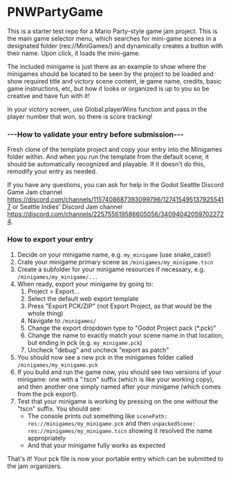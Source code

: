 # PNWPartyGame
 
This is a starter test repo for a Mario Party-style game jam project. This is the main game selector menu, which searches for mini-game scenes in a designated folder (res://MiniGames/) and dynamically creates a button with their name. Upon click, it loads the mini-game.

The included minigame is just there as an example to show where the minigames should be located to be seen by the project to be loaded and show required title and victory scene content, ie game name, credits, basic game instructions, etc, but how it looks or organized is up to you so be creative and have fun with it!

In your victory screen, use Global.playerWins function and pass in the player number that won, so there is score tracking!

### ---How to validate your entry before submission---
Fresh clone of the template project and copy your entry into the Minigames folder within. And when you run the template from the default scene, it should be automatically recognized and playable. If it doesn't do this, remodify your entry as needed.

If you have any questions, you can ask for help in the Godot Seattle Discord Game Jam channel https://discord.com/channels/1157408687393099796/1274154951379255417 or 
Seattle Indies' Discord Jam channel https://discord.com/channels/225755619586605056/340940420597022724.


### How to export your entry

1. Decide on your minigame name, e.g. `my_minigame` (use snake_case!)
2. Crate your minigame primary scene as `/minigames/my_minigame.tscn`
3. Create a subfolder for your minigame resources if necessary, e.g. `/minigames/my_minigame/...`
4. When ready, export your minigame by going to:
   1. Project > Export...
   2. Select the default web export template
   3. Press "Export PCK/ZIP" (not Export Project, as that would be the whole thing)
   4. Navigate to `/minigames/`
   5. Change the export dropdown type to "Godot Project pack (\*.pck)"
   6. Change the name to exactly match your scene name in that location, but ending in pck (e.g. `my_minigame.pck`)
   7. Uncheck "debug" and uncheck "export as patch"
5. You should now see a new pck in the minigames folder called `/minigames/my_minigame.pck`
6. If you build and run the game now, you should see two versions of your minigame: one with a ".tscn" suffix (which is like your working copy), and then another one simply named after your minigame (which comes from the pck export). 
7. Test that your minigame is working by pressing on the one *without* the "tscn" suffix. You should see:
    * The console prints out something like `scenePath: res://minigames/my_minigame.pck` and then `unpackedScene: res://minigames/my_minigame.tscn` showing it resolved the name appropriately
    * And that your minigame fully works as expected

That's it! Your pck file is now your portable entry which can be submitted to the jam organizers.

